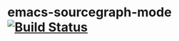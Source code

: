 # emacs-sourcegraph-mode [![Build Status](https://travis-ci.org/sourcegraph/emacs-sourcegraph-mode.png?branch=master)](https://travis-ci.org/sourcegraph/emacs-sourcegraph-mode)
